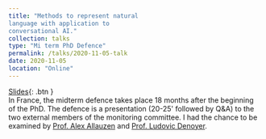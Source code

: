 ```yaml
---
title: "Methods to represent natural
language with application to
conversational AI."
collection: talks
type: "Mi term PhD Defence"
permalink: /talks/2020-11-05-talk
date: 2020-11-05
location: "Online"
---
```

[Slides](https://pierrecolombo.github.io//files/mi-parcours.pdf){: .btn }
<br> In France, the midterm defence takes place 18 months after the beginning of the PhD. The defence is a presentation (20-25' followed by Q&A) to the two external members of the monitoring committee. I had the chance to be examined by [Prof. Alex Allauzen](https://allauzen.github.io/) and [Prof. Ludovic Denoyer](https://scholar.google.com/citations?user=9PLqulwAAAAJ&hl=fr). </br> 